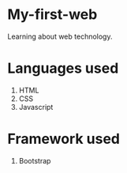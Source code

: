 # My-first-web
Learning about web technology.

# Languages used

 1. HTML
 2. CSS
 3. Javascript
 
# Framework used
 
  1. Bootstrap
